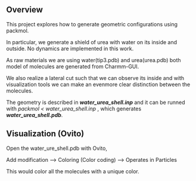 ## Overview 
This project explores how to generate geometric configurations using packmol. 

In particular, we generate a shield of urea with water on its inside and outside. No dynamics are implemented in this work.

As raw materials we are using water(tip3.pdb) and urea(urea.pdb) both model of molecules are generated from Charmm-GUI.

We also realize a lateral cut such that we can observe its inside and with visualization tools we can make an evenmore clear distinction between the molecules. 

The geometry is described in ***water_urea_shell.inp*** and it can be runned with _packmol < water_urea_shell.inp_ , which generates ***water_urea_shell.pdb***.

## Visualization (Ovito)

Open the water_ure_shell.pdb with Ovito,

Add modification --> Coloring (Color coding) --> Operates in Particles 

This would color all the molecules with a unique color. 
